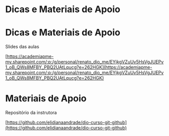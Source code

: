# Dicas e Materiais de Apoio

# **Dicas e Materiais de Apoio**

Slides das aulas

[https://academiapme-my.sharepoint.com/:p:/g/personal/renato_dio_me/EYjkgVZuUv5HsVgJUEPv1_oB_QWs8MFBY_PBQ2UAtLqucg?e=262HGK](https://academiapme-my.sharepoint.com/:p:/g/personal/renato_dio_me/EYjkgVZuUv5HsVgJUEPv1_oB_QWs8MFBY_PBQ2UAtLqucg?e=262HGK)

# **Materiais de Apoio**

Repositório da instrutora 

[https://github.com/elidianaandrade/dio-curso-git-github](https://github.com/elidianaandrade/dio-curso-git-github)
